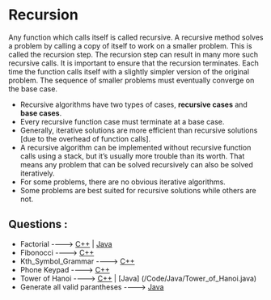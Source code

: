  # Recursion
 Any function which calls itself is called recursive. A recursive method solves a problem by
calling a copy of itself to work on a smaller problem. This is called the recursion step. The
recursion step can result in many more such recursive calls.
It is important to ensure that the recursion terminates. Each time the function calls itself with a
slightly simpler version of the original problem. The sequence of smaller problems must
eventually converge on the base case.

* Recursive algorithms have two types of cases, **recursive cases** and **base cases**.
* Every recursive function case must terminate at a base case.
* Generally, iterative solutions are more efficient than recursive solutions [due to the overhead of function calls].
* A recursive algorithm can be implemented without recursive function calls using a stack, but it’s usually more trouble than its worth. That means any problem that   can be solved recursively can also be solved iteratively.
* For some problems, there are no obvious iterative algorithms.
* Some problems are best suited for recursive solutions while others are not.

## Questions :

* Factorial ----> [C++](https://github.com/Algo-Phantoms/Algo-Tree/blob/main/Code/C%2B%2B/factorial.cpp) | [Java](/Code/Java/factorial.java)
* Fibonocci ----> [C++](https://github.com/Algo-Phantoms/Algo-Tree/blob/main/Code/C%2B%2B/fibonacci.cpp)
* Kth_Symbol_Grammar ----> [C++](https://github.com/Ayush12062000/Algo-Tree/blob/issue-645/Code/C%2B%2B/Kth_Symbol_Grammar.cpp)
* Phone Keypad ----> [C++](/Code/C++/phone_keypad.cpp)
* Tower of Hanoi ----> [C++](/Code/C++/tower_of_hanoi.cpp) | [Java] (/Code/Java/Tower_of_Hanoi.java)
* Generate all valid parantheses ----> [Java](/Code/Java/valid_parantheses.java)

